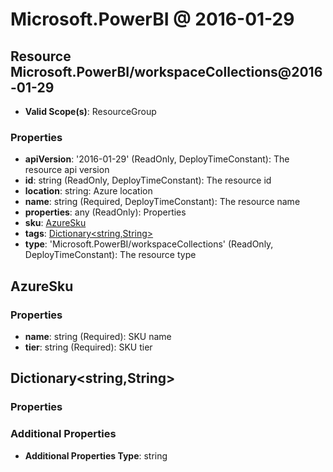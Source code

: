 # Microsoft.PowerBI @ 2016-01-29

## Resource Microsoft.PowerBI/workspaceCollections@2016-01-29
* **Valid Scope(s)**: ResourceGroup
### Properties
* **apiVersion**: '2016-01-29' (ReadOnly, DeployTimeConstant): The resource api version
* **id**: string (ReadOnly, DeployTimeConstant): The resource id
* **location**: string: Azure location
* **name**: string (Required, DeployTimeConstant): The resource name
* **properties**: any (ReadOnly): Properties
* **sku**: [AzureSku](#azuresku)
* **tags**: [Dictionary<string,String>](#dictionarystringstring)
* **type**: 'Microsoft.PowerBI/workspaceCollections' (ReadOnly, DeployTimeConstant): The resource type

## AzureSku
### Properties
* **name**: string (Required): SKU name
* **tier**: string (Required): SKU tier

## Dictionary<string,String>
### Properties
### Additional Properties
* **Additional Properties Type**: string

